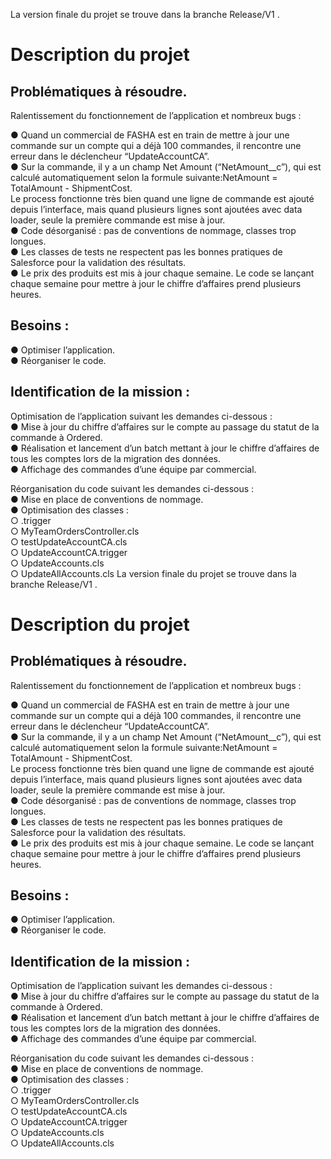 La version finale du projet se trouve dans la branche Release/V1 .
# Description du projet
## Problématiques à résoudre.
Ralentissement du fonctionnement de l’application et nombreux bugs :

● Quand un commercial de FASHA est en train de mettre à jour une commande sur un compte qui a déjà 100 commandes, il rencontre une erreur 
dans le déclencheur “UpdateAccountCA”.<br />
● Sur la commande, il y a un champ Net Amount (“NetAmount__c”), qui est calculé automatiquement selon la formule suivante:NetAmount = TotalAmount - ShipmentCost. <br />
Le process fonctionne très bien quand une ligne de commande est ajouté depuis l’interface, mais quand plusieurs lignes sont ajoutées avec data loader, 
seule la première commande est mise à jour.<br />
● Code désorganisé : pas de conventions de nommage, classes trop longues.<br />
● Les classes de tests ne respectent pas les bonnes pratiques de Salesforce pour la validation des résultats.<br />
● Le prix des produits est mis à jour chaque semaine. Le code se lançant chaque semaine pour mettre à jour le chiffre d’affaires prend plusieurs heures.<br />

## Besoins :
● Optimiser l’application.<br />
● Réorganiser le code.

## Identification de la mission :
Optimisation de l’application suivant les demandes ci-dessous : <br />
● Mise à jour du chiffre d’affaires sur le compte au passage du statut de la commande à Ordered.<br />
● Réalisation et lancement d’un batch mettant à jour le chiffre d’affaires de tous les comptes lors de la migration des données. <br />
● Affichage des commandes d’une équipe par commercial. <br />

Réorganisation du code suivant les demandes ci-dessous : <br />
● Mise en place de conventions de nommage.<br />
● Optimisation des classes : <br />
○ .trigger <br />
○ MyTeamOrdersController.cls <br />
○ testUpdateAccountCA.cls <br />
○ UpdateAccountCA.trigger <br />
○ UpdateAccounts.cls <br />
○ UpdateAllAccounts.cls
La version finale du projet se trouve dans la branche Release/V1 .
# Description du projet
## Problématiques à résoudre.
Ralentissement du fonctionnement de l’application et nombreux bugs :

● Quand un commercial de FASHA est en train de mettre à jour une commande sur un compte qui a déjà 100 commandes, il rencontre une erreur 
dans le déclencheur “UpdateAccountCA”.<br />
● Sur la commande, il y a un champ Net Amount (“NetAmount__c”), qui est calculé automatiquement selon la formule suivante:NetAmount = TotalAmount - ShipmentCost. <br />
Le process fonctionne très bien quand une ligne de commande est ajouté depuis l’interface, mais quand plusieurs lignes sont ajoutées avec data loader, 
seule la première commande est mise à jour.<br />
● Code désorganisé : pas de conventions de nommage, classes trop longues.<br />
● Les classes de tests ne respectent pas les bonnes pratiques de Salesforce pour la validation des résultats.<br />
● Le prix des produits est mis à jour chaque semaine. Le code se lançant chaque semaine pour mettre à jour le chiffre d’affaires prend plusieurs heures.<br />

## Besoins :
● Optimiser l’application.<br />
● Réorganiser le code.

## Identification de la mission :
Optimisation de l’application suivant les demandes ci-dessous : <br />
● Mise à jour du chiffre d’affaires sur le compte au passage du statut de la commande à Ordered.<br />
● Réalisation et lancement d’un batch mettant à jour le chiffre d’affaires de tous les comptes lors de la migration des données. <br />
● Affichage des commandes d’une équipe par commercial. <br />

Réorganisation du code suivant les demandes ci-dessous : <br />
● Mise en place de conventions de nommage.<br />
● Optimisation des classes : <br />
○ .trigger <br />
○ MyTeamOrdersController.cls <br />
○ testUpdateAccountCA.cls <br />
○ UpdateAccountCA.trigger <br />
○ UpdateAccounts.cls <br />
○ UpdateAllAccounts.cls
